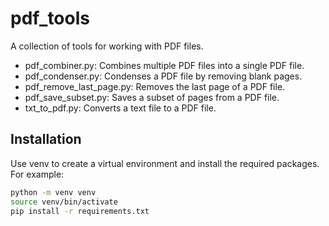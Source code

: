 # pdf_tools

A collection of tools for working with PDF files.

- pdf_combiner.py: Combines multiple PDF files into a single PDF file.
- pdf_condenser.py: Condenses a PDF file by removing blank pages.
- pdf_remove_last_page.py: Removes the last page of a PDF file.
- pdf_save_subset.py: Saves a subset of pages from a PDF file.
- txt_to_pdf.py: Converts a text file to a PDF file.

## Installation

Use venv to create a virtual environment and install the required packages. For example:

```bash
python -m venv venv
source venv/bin/activate
pip install -r requirements.txt
```

